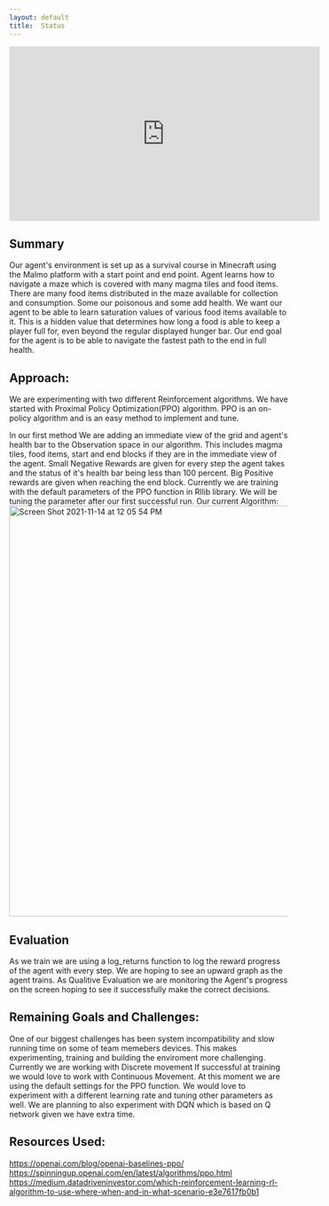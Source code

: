 ```yaml
---
layout: default
title:  Status
---
```

<iframe width="560" height="315" src="https://www.youtube.com/embed/znTW1nh2T-8" title="YouTube video player" frameborder="0" allow="accelerometer; autoplay; clipboard-write; encrypted-media; gyroscope; picture-in-picture" allowfullscreen></iframe>

## Summary
Our agent's environment is set up as a survival course in Minecraft using the Malmo platform with a start point and end point. Agent learns how to navigate a maze which is covered with many magma tiles and food items. There are many food items distributed in the maze available for collection and consumption. Some our poisonous and some add health. We want our agent to be able to learn saturation values of various food items available to it. This is a hidden value that determines how long a food is able to keep a player full for, even beyond the regular displayed hunger bar. Our end goal for the agent is to be able to navigate the fastest path to the end in full health.


## Approach:
We are experimenting with two different Reinforcement algorithms. We have started with Proximal Policy Optimization(PPO) algorithm. PPO is an on-policy algorithm and is an easy method to implement and tune.

In our first method We are adding an immediate view of the grid and agent's health bar to the Observation space in our algorithm. This includes magma tiles, food items, start and end blocks if they are in the immediate view of the agent. Small Negative Rewards are given for every step the agent takes and the status of it's health bar being less than 100 percent. Big Positive rewards are given when reaching the end block. Currently we are training with the default parameters of the PPO function in Rllib library. We will be tuning the parameter after our first successful run.
Our current Algorithm:
<img width="741" alt="Screen Shot 2021-11-14 at 12 05 54 PM" src="https://user-images.githubusercontent.com/62405418/141696775-10b495b7-5775-4ac9-bf58-fd4caa95cdd0.png">


## Evaluation
As we train we are using a log_returns function to log the reward progress of the agent with every step. We are hoping to see an upward graph as the agent trains.
As Qualitive Evaluation we are monitoring the Agent's progress on the screen hoping to see it successfully make the correct decisions.

## Remaining Goals and Challenges:
One of our biggest challenges has been system incompatibility and slow running time on some of team memebers devices. This makes experimenting, training and building the enviroment more challenging.
Currently we are working with Discrete movement If successful at training we would love to work with Continuous Movement. At this moment we are using the default settings for the PPO function. We would love to experiment with a different learning rate and tuning other parameters as well. We are planning to also experiment with DQN which is based on Q network given we have extra time.

## Resources Used:
https://openai.com/blog/openai-baselines-ppo/
https://spinningup.openai.com/en/latest/algorithms/ppo.html
https://medium.datadriveninvestor.com/which-reinforcement-learning-rl-algorithm-to-use-where-when-and-in-what-scenario-e3e7617fb0b1
